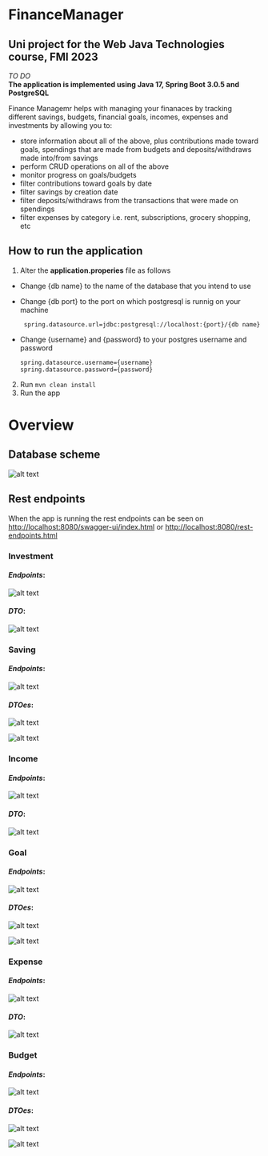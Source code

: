 # FinanceManager
## Uni project for the Web Java Technologies course, FMI 2023
*TO DO*  
**The application is implemented using Java 17, Spring Boot 3.0.5 and PostgreSQL**  
 
Finance Managemr helps with managing your finanaces by tracking different savings, budgets, financial goals, incomes, expenses and investments by allowing you to:  
 + store information about all of the above, plus contributions made toward goals, spendings that are made from budgets and deposits/withdraws made into/from savings 
 + perform CRUD operations on all of the above
 + monitor progress on goals/budgets
 + filter contributions toward goals by date
 + filter savings by creation date
 + filter deposits/withdraws from the transactions that were made on spendings
 + filter expenses by category i.e. rent, subscriptions, grocery shopping, etc

## How to run the application
1. Alter the **application.properies** file as follows 
  + Change {db name} to the name of the database that you intend to use
  + Change {db port} to the port on which postgresql is runnig on your machine
        
     ```
      spring.datasource.url=jdbc:postgresql://localhost:{port}/{db name}
     ```
  + Change {username} and {password} to your postgres username and password
    
    ```
    spring.datasource.username={username}    
    spring.datasource.password={password}
    ```
2. Run `mvn clean install`
3. Run the app

# Overview
## Database scheme

![alt text](https://github.com/RadoSlav220/Personal-Finance-Management-App/blob/docs/db_scheme.png)

## Rest endpoints
When the app is running the rest endpoints can be seen on <http://localhost:8080/swagger-ui/index.html> or <http://localhost:8080/rest-endpoints.html>

### Investment
#### *Endpoints*:

![alt text](https://github.com/RadoSlav220/Personal-Finance-Management-App/blob/docs/Investment-endpoints.png)  

#### *DTO*:   

![alt text](https://github.com/RadoSlav220/Personal-Finance-Management-App/blob/docs/InvestmentDto.png)

### Saving
#### *Endpoints*:

![alt text](https://github.com/RadoSlav220/Personal-Finance-Management-App/blob/docs/saving-endpoints.png)  

#### *DTOes*:   

![alt text](https://github.com/RadoSlav220/Personal-Finance-Management-App/blob/docs/SavingDto.png)  

![alt text](https://github.com/RadoSlav220/Personal-Finance-Management-App/blob/docs/SavingTransactionDto.png)  

### Income
#### *Endpoints*:

![alt text](https://github.com/RadoSlav220/Personal-Finance-Management-App/blob/docs/Income-endpoints.png)  

#### *DTO*:   

![alt text](https://github.com/RadoSlav220/Personal-Finance-Management-App/blob/docs/IncomeDto.png)

### Goal
#### *Endpoints*:

![alt text](https://github.com/RadoSlav220/Personal-Finance-Management-App/blob/docs/Goal-endpoints.png)  

#### *DTOes*:   

![alt text](https://github.com/RadoSlav220/Personal-Finance-Management-App/blob/docs/GoalDto.png)  

![alt text](https://github.com/RadoSlav220/Personal-Finance-Management-App/blob/docs/GoalContributionDto.png)  

### Expense
#### *Endpoints*:

![alt text](https://github.com/RadoSlav220/Personal-Finance-Management-App/blob/docs/Expense-endpoints.png)  

#### *DTO*:   

![alt text](https://github.com/RadoSlav220/Personal-Finance-Management-App/blob/docs/ExpenseDto.png)

### Budget
#### *Endpoints*:

![alt text](https://github.com/RadoSlav220/Personal-Finance-Management-App/blob/docs/Budget-endpoints.png)  

#### *DTOes*:   

![alt text](https://github.com/RadoSlav220/Personal-Finance-Management-App/blob/docs/BudegetDto.png)  

![alt text](https://github.com/RadoSlav220/Personal-Finance-Management-App/blob/docs/BudegetSpendingDto.png)
